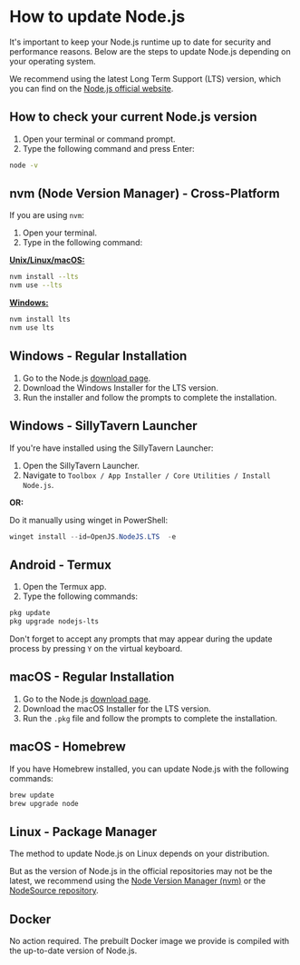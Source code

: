 # How to update Node.js

It's important to keep your Node.js runtime up to date for security and performance reasons. Below are the steps to update Node.js depending on your operating system.

We recommend using the latest Long Term Support (LTS) version, which you can find on the [Node.js official website](https://nodejs.org/en/about/previous-releases).

## How to check your current Node.js version

1. Open your terminal or command prompt.
2. Type the following command and press Enter:

```bash
node -v
```

## nvm (Node Version Manager) - Cross-Platform

If you are using `nvm`:

1. Open your terminal.
2. Type in the following command:

[**Unix/Linux/macOS:**](https://github.com/nvm-sh/nvm)

```bash
nvm install --lts
nvm use --lts
```

[**Windows:**](https://github.com/coreybutler/nvm-windows)

```bash
nvm install lts
nvm use lts
```

## Windows - Regular Installation

1. Go to the Node.js [download page](https://nodejs.org/en/download/).
2. Download the Windows Installer for the LTS version.
3. Run the installer and follow the prompts to complete the installation.

## Windows - SillyTavern Launcher

If you're have installed using the SillyTavern Launcher:

1. Open the SillyTavern Launcher.
2. Navigate to `Toolbox / App Installer / Core Utilities / Install Node.js`.

**OR:**

Do it manually using winget in PowerShell:

```powershell
winget install --id=OpenJS.NodeJS.LTS  -e
```

## Android - Termux

1. Open the Termux app.
2. Type the following commands:

```bash
pkg update
pkg upgrade nodejs-lts
```

Don't forget to accept any prompts that may appear during the update process by pressing `Y` on the virtual keyboard.

## macOS - Regular Installation

1. Go to the Node.js [download page](https://nodejs.org/en/download/).
2. Download the macOS Installer for the LTS version.
3. Run the `.pkg` file and follow the prompts to complete the installation.

## macOS - Homebrew

If you have Homebrew installed, you can update Node.js with the following commands:

```bash
brew update
brew upgrade node
```

## Linux - Package Manager

The method to update Node.js on Linux depends on your distribution.

But as the version of Node.js in the official repositories may not be the latest, we recommend using the [Node Version Manager (nvm)](https://github.com/nvm-sh/nvm) or the [NodeSource repository](https://github.com/nodesource/distributions).

## Docker

No action required. The prebuilt Docker image we provide is compiled with the up-to-date version of Node.js.
